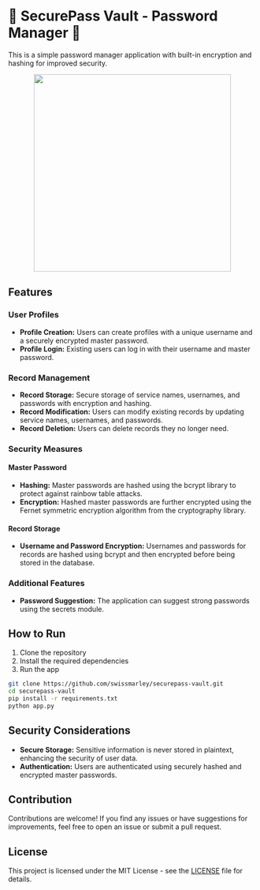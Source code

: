 # 🔐 SecurePass Vault - Password Manager 🔐

This is a simple password manager application with built-in encryption and hashing for improved security.

<div align="center">
    <img src="https://nakyaa.files.wordpress.com/2024/02/securepassvault-2.png" width="400">
</div>

## Features

### User Profiles

- **Profile Creation:** Users can create profiles with a unique username and a securely encrypted master password.
- **Profile Login:** Existing users can log in with their username and master password.

### Record Management

- **Record Storage:** Secure storage of service names, usernames, and passwords with encryption and hashing.
- **Record Modification:** Users can modify existing records by updating service names, usernames, and passwords.
- **Record Deletion:** Users can delete records they no longer need.

### Security Measures

#### Master Password

- **Hashing:** Master passwords are hashed using the bcrypt library to protect against rainbow table attacks.
- **Encryption:** Hashed master passwords are further encrypted using the Fernet symmetric encryption algorithm from the cryptography library.

#### Record Storage

- **Username and Password Encryption:** Usernames and passwords for records are hashed using bcrypt and then encrypted before being stored in the database.

### Additional Features

- **Password Suggestion:** The application can suggest strong passwords using the secrets module.



## How to Run

1. Clone the repository
2. Install the required dependencies
3. Run the app

```bash
git clone https://github.com/swissmarley/securepass-vault.git
cd securepass-vault
pip install -r requirements.txt
python app.py
```


## Security Considerations
- **Secure Storage:** Sensitive information is never stored in plaintext, enhancing the security of user data.
- **Authentication:** Users are authenticated using securely hashed and encrypted master passwords.


## Contribution

Contributions are welcome! If you find any issues or have suggestions for improvements, feel free to open an issue or submit a pull request.

## License

This project is licensed under the MIT License - see the [LICENSE](LICENSE) file for details.

